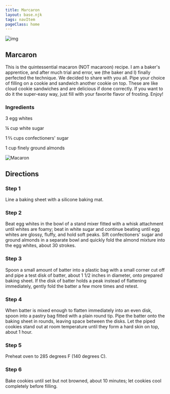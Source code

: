 ```yaml
---
title: Marcaron
layout: base.njk
tags: navItem
pageClass: home
---
```

<main>
  <body>
  <section class="recipeherobanner">
    <img src="/images/Macarons1.jpg" alt="img">
    <div class="recipeheretext w50">
    <h1> Marcaron</h1>
    <p>This is the quintessential macaron (NOT macaroon) recipe. I am a baker's apprentice, and after much trial and error, we (the baker and I) finally perfected the technique. We decided to share with you all. Pipe your choice of filling on a cookie and sandwich another cookie on top. These are like cloud cookie sandwiches and are delicious if done correctly. If you want to do it the super-easy way, just fill with your favorite flavor of frosting. Enjoy!</p>
    </div>
  </section>
<!-- steps-->
<section class="step">
    <div class="stepdescription">
      <h3>Ingredients</h3>
      <p>3 egg whites</p>
      <p>¼ cup white sugar</p>
      <p>1 ⅔ cups confectioners' sugar</p>
      <p>1 cup finely ground almonds</p>
    </div>
    <div class="recipeimg">
      <img src="/images/Macarons2.jpg" alt="Macaron">
    </div>
    
  </section>
   <section class="directions">
      <h1>Directions</h1>
      <div class="steplayout">
      <h3 class="w30">Step 1</h3>
      <p class="w70">Line a baking sheet with a silicone baking mat.</p>
      </div>
      <div class="steplayout">
       <h3 class="w30" >Step 2</h3>
       <p class="w50">Beat egg whites in the bowl of a stand mixer fitted with a whisk attachment until whites are foamy; beat in white sugar and continue beating until egg whites are glossy, fluffy, and hold soft peaks. Sift confectioners' sugar and ground almonds in a separate bowl and quickly fold the almond mixture into the egg whites, about 30 strokes.</p>
      </div>
      <div class="steplayout">
       <h3 class="w30">Step 3</h3>
       <p class="w50">Spoon a small amount of batter into a plastic bag with a small corner cut off and pipe a test disk of batter, about 1 1/2 inches in diameter, onto prepared baking sheet. If the disk of batter holds a peak instead of flattening immediately, gently fold the batter a few more times and retest.</p>
      </div>
      <div class="steplayout">
         <h3 class="w30">Step 4</h3>
         <p class="w50">When batter is mixed enough to flatten immediately into an even disk, spoon into a pastry bag fitted with a plain round tip. Pipe the batter onto the baking sheet in rounds, leaving space between the disks. Let the piped cookies stand out at room temperature until they form a hard skin on top, about 1 hour.</p>
        </div>
      <div class="steplayout">
          <h3 class="w30">Step 5</h3>
          <p class="w70">Preheat oven to 285 degrees F (140 degrees C).</p>
      </div>
      <div class="steplayout">
       <h3 class="w30">Step 6</h3>
       <p class="w70">Bake cookies until set but not browned, about 10 minutes; let cookies cool completely before filling.</p>
       </div>
    </section>
  
  </body>
</main>